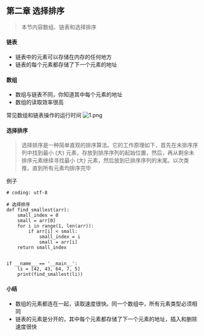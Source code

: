 ## 第二章 选择排序
>本节内容数组、链表和选择排序

#### 链表
- 链表中的元素可以存储在内存的任何地方
- 链表的每个元素都存储了下一个元素的地址

#### 数组
- 数组与链表不同，你知道其中每个元素的地址
- 数组的读取效率很高

常见数组和链表操作的运行时间
![1.png](https://upload-images.jianshu.io/upload_images/6986382-b5fe164d58306d36.png?imageMogr2/auto-orient/strip%7CimageView2/2/w/1240)

#### 选择排序
>选择排序是一种简单直观的排序算法。它的工作原理如下，首先在未排序序列中找到最小 (大) 元素，存放到排序序列的起始位置，然后，再从剩余未排序元素继续寻找最小 (大) 元素，然后放到已排序序列的末尾。以次类推，直到所有元素均排序完毕

例子
	
	# coding: utf-8
	
	# 选择排序
	def find_smallest(arr):
		small_index = 0
		small = arr[0]
		for i in range(1, len(arr)):
			if arr[i] < small:
				small_index = i
				small = arr[i]
		return small_index
	
	
	if __name__ == '__main__':
		li = [42, 43, 64, 7, 5]
		print(find_smallest(li))

#### 小结
- 数组的元素都连在一起，读取速度很快。同一个数组中，所有元素类型必须相同
- 链表的元素是分开的，其中每个元素都存储了下一个元素的地址，插入和删除速度很快